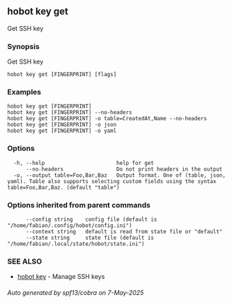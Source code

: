 ## hobot key get

Get SSH key

### Synopsis

Get SSH key

```
hobot key get [FINGERPRINT] [flags]
```

### Examples

```
hobot key get [FINGERPRINT]
hobot key get [FINGERPRINT] --no-headers
hobot key get [FINGERPRINT] -o table=CreatedAt,Name --no-headers
hobot key get [FINGERPRINT] -o json
hobot key get [FINGERPRINT] -o yaml
```

### Options

```
  -h, --help                       help for get
      --no-headers                 Do not print headers in the output
  -o, --output table=Foo,Bar,Baz   Output format. One of (table, json, yaml). Table also supports selecting custom fields using the syntax table=Foo,Bar,Baz. (default "table")
```

### Options inherited from parent commands

```
      --config string    config file (default is "/home/fabian/.config/hobot/config.ini")
      --context string   default is read from state file or "default"
      --state string     state file (default is "/home/fabian/.local/state/hobot/state.ini")
```

### SEE ALSO

* [hobot key](hobot_key.md)	 - Manage SSH keys

###### Auto generated by spf13/cobra on 7-May-2025
